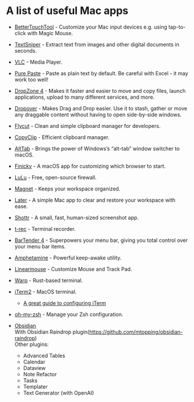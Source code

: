 # A list of useful Mac apps

- [BetterTouchTool](https://folivora.ai/) - Customize your Mac input devices e.g. using tap-to-click with Magic Mouse.  
- [TextSniper](https://textsniper.app/) - Extract text from images and other digital documents in seconds.  
- [VLC](https://www.videolan.org/vlc/) - Media Player.  
- [Pure Paste](https://sindresorhus.com/pure-paste) - Paste as plain text by default. Be careful with Excel - it may work too well! 
- [DropZone 4](https://aptonic.com/) - Makes it faster and easier to move and copy files, launch applications, upload to many different services, and more.  
- [Dropover](https://dropoverapp.com/) - Makes Drag and Drop easier. Use it to stash, gather or move any draggable content without having to open side-by-side windows.  
- [Flycut](https://github.com/TermiT/Flycut) - Clean and simple clipboard manager for developers.   
- [CopyClip](https://apps.apple.com/us/app/copyclip-clipboard-history/) - Efficient clipboard manager.  
- [AltTab](https://alt-tab-macos.netlify.app/) - Brings the power of Windows’s “alt-tab” window switcher to macOS.  
- [Finicky](https://github.com/johnste/finicky) - A macOS app for customizing which browser to start.   
- [LuLu](https://objective-see.org/products/lulu.html) - Free, open-source firewall.  
- [Magnet](https://magnet.crowdcafe.com/) - Keeps your workspace organized.  
- [Later](https://getlater.app/) - A simple Mac app to clear and restore your workspace with ease.  
- [Shottr](https://shottr.cc/) - A small, fast, human-sized screenshot app.  
- [t-rec](https://github.com/sassman/t-rec-rs) - Terminal recorder.  
- [BarTender 4](https://www.macbartender.com/Bartender4/) - Superpowers your menu bar, giving you total control over your menu bar items.  
- [Amphetamine](https://apps.apple.com/us/app/amphetamine) - Powerful keep-awake utility.   
- [Linearmouse](https://linearmouse.org/) - Customize Mouse and Track Pad.    
- [Warp](https://www.warp.dev/) - Rust-based terminal.  
- [iTerm2](https://iterm2.com/) - MacOS terminal. 
  - [A great guide to configuring iTerm](https://www.typefloundry.com/1-800-iterm-bling.html)  
- [oh-my-zsh](https://ohmyz.sh/) - Manage your Zsh configuration.    

- [Obsidian](https://obsidian.md/)  
   With Obsidian Raindrop plugin(https://github.com/mtopping/obsidian-raindrop)  
   Other plugins:  
     - Advanced Tables
     - Calendar
     - Dataview
     - Note Refactor
     - Tasks
     - Templater
     - Text Generator (with OpenAI)


